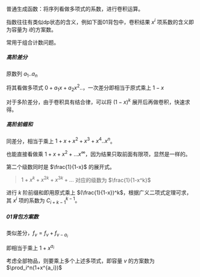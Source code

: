 普通生成函数：将序列看做多项式的系数，进行卷积运算。

指数往往有类似dp状态的含义，例如下面01背包中，卷积结果 $x^i$ 项系数的含义即为容量为 $i$​ 的方案数。

常用于组合计数问题。

##### 高阶差分

原数列 $a_1..a_n$

将其看做多项式 $0+a_1x+a_2x^2..$，一次差分即相当于原式乘上 $1-x$ 

对于多阶差分，由于卷积具有结合律，可以将 $(1-x)^k$ 展开后再做卷积，快速求得。

##### 高阶前缀和

同差分，相当于乘上 $1+x+x^2+x^3+x^4..x^n$。

也能直接看做乘 $1+x+x^2+...x^{\infty}$，因为结果只取前面有限项，显然是一样的。

第二个级数同时是 $\frac{1}{1-x}$ 的展开式。

> $1+x^k+x^{2k}+x^{3k}+...$ 对应的级数为 $\frac{1}{1-x^k}$

进行 $k$ 阶前缀和即用原式乘上 $(\frac{1}{1-x})^k$，根据广义二项式定理可求，其 $x^i$ 项的系数为 $C_{i+k-1}^{k-1}$。

##### 01背包方案数

类似差分，$f_v = f_v+f_{v-a_i}$

即相当于乘上 $1+x^{a_i}$

考虑全部物品，则要乘上多个上述多项式，即容量 $v$ 的方案数为 $\prod_i^n(1+x^{a_i})$

